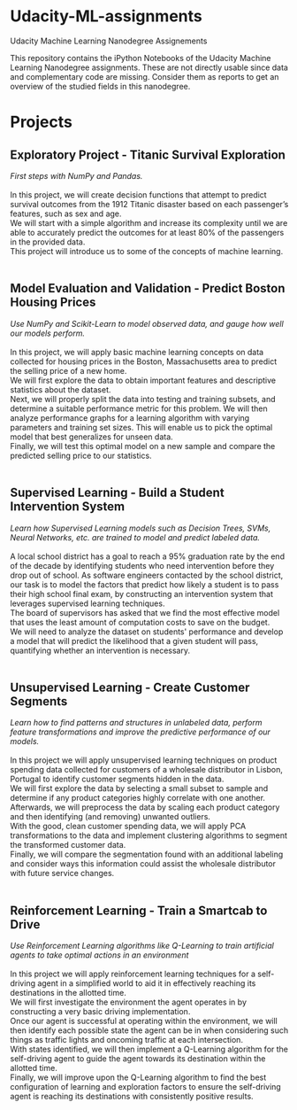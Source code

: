 # Udacity-ML-assignments
Udacity Machine Learning Nanodegree Assignements

This repository contains the iPython Notebooks of the Udacity Machine Learning Nanodegree assignments. These are not directly usable since data and complementary code are missing. Consider them as reports to get an overview of the studied fields in this nanodegree.

# Projects
## Exploratory Project - Titanic Survival Exploration
<i>First steps with NumPy and Pandas.</i>
<br><br>
In this project, we will create decision functions that attempt to predict survival outcomes from the 1912 Titanic disaster based on each passenger’s features, such as sex and age.<br>We will start with a simple algorithm and increase its complexity until we are able to accurately predict the outcomes for at least 80% of the passengers in the provided data.<br>This project will introduce us to some of the concepts of machine learning.
<br><br>
## Model Evaluation and Validation - Predict Boston Housing Prices
<i>Use NumPy and Scikit-Learn to model observed data, and gauge how well our models perform.</i>
<br><br>
In this project, we will apply basic machine learning concepts on data collected for housing prices in the Boston, Massachusetts area to predict the selling price of a new home.<br>We will first explore the data to obtain important features and descriptive statistics about the dataset.<br>Next, we will properly split the data into testing and training subsets, and determine a suitable performance metric for this problem. We will then analyze performance graphs for a learning algorithm with varying parameters and training set sizes. This will enable us to pick the optimal model that best generalizes for unseen data.<br>Finally, we will test this optimal model on a new sample and compare the predicted selling price to our statistics.
<br><br>
## Supervised Learning - Build a Student Intervention System
<i>Learn how Supervised Learning models such as Decision Trees, SVMs, Neural Networks, etc. are trained to model and predict labeled data.</i>
<br><br>
A local school district has a goal to reach a 95% graduation rate by the end of the decade by identifying students who need intervention before they drop out of school. As software engineers contacted by the school district, our task is to model the factors that predict how likely a student is to pass their high school final exam, by constructing an intervention system that leverages supervised learning techniques.<br>The board of supervisors has asked that we find the most effective model that uses the least amount of computation costs to save on the budget.<br>We will need to analyze the dataset on students' performance and develop a model that will predict the likelihood that a given student will pass, quantifying whether an intervention is necessary.
<br><br>
## Unsupervised Learning - Create Customer Segments
<i>Learn how to find patterns and structures in unlabeled data, perform feature transformations and improve the predictive performance of our models.</i>
<br><br>
In this project we will apply unsupervised learning techniques on product spending data collected for customers of a wholesale distributor in Lisbon, Portugal to identify customer segments hidden in the data.<br>We will first explore the data by selecting a small subset to sample and determine if any product categories highly correlate with one another.<br>Afterwards, we will preprocess the data by scaling each product category and then identifying (and removing) unwanted outliers.<br>With the good, clean customer spending data, we will apply PCA transformations to the data and implement clustering algorithms to segment the transformed customer data.<br>Finally, we will compare the segmentation found with an additional labeling and consider ways this information could assist the wholesale distributor with future service changes.
<br><br>
## Reinforcement Learning - Train a Smartcab to Drive
<i>Use Reinforcement Learning algorithms like Q-Learning to train artificial agents to take optimal actions in an environment</i>
<br><br>
In this project we will apply reinforcement learning techniques for a self-driving agent in a simplified world to aid it in effectively reaching its destinations in the allotted time.<br>We will first investigate the environment the agent operates in by constructing a very basic driving implementation.<br>Once our agent is successful at operating within the environment, we will then identify each possible state the agent can be in when considering such things as traffic lights and oncoming traffic at each intersection.<br>With states identified, we will then implement a Q-Learning algorithm for the self-driving agent to guide the agent towards its destination within the allotted time.<br>Finally, we will improve upon the Q-Learning algorithm to find the best configuration of learning and exploration factors to ensure the self-driving agent is reaching its destinations with consistently positive results.
